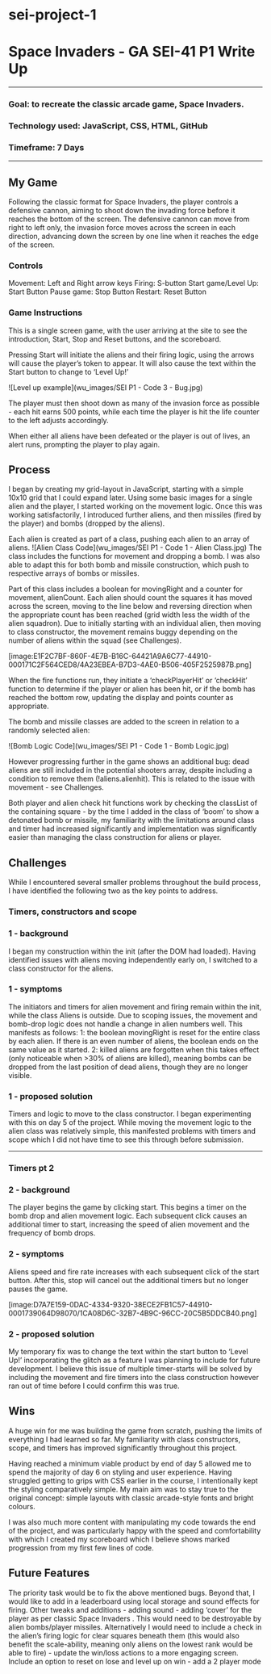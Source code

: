 # sei-project-1
# Space Invaders - GA SEI-41 P1 Write Up
---

### Goal: to recreate the classic arcade game, Space Invaders.

### Technology used: JavaScript, CSS, HTML, GitHub

### Timeframe: 7 Days

---
## My Game

Following the classic format for Space Invaders, the player controls a defensive cannon, aiming to shoot down the invading force before it reaches the bottom of the screen. The defensive cannon can move from right to left only, the invasion force moves across the screen in each direction, advancing down the screen by one line when it reaches the edge of the screen.

### Controls

Movement: Left and Right arrow keys
Firing: S-button
Start game/Level Up: Start Button
Pause game: Stop Button
Restart: Reset Button


### Game Instructions

This is a single screen game, with the user arriving at the site to see the introduction, Start, Stop and Reset buttons, and the scoreboard.


Pressing Start will initiate the aliens and their firing logic, using the arrows will cause the player’s token to appear. It will also cause the text within the Start button to change to ‘Level Up!’

![Level up example](wu_images/SEI P1 - Code 3 - Bug.jpg)

The player must then shoot down as many of the invasion force as possible - each hit earns 500 points, while each time the player is hit the life counter to the left adjusts accordingly.

When either all aliens have been defeated or the player is out of lives, an alert runs, prompting the player to play again.

## Process
I began by creating my grid-layout in JavaScript, starting with a simple 10x10 grid that I could expand later. Using some basic images for a single alien and the player, I started working on the movement logic. Once this was working satisfactorily, I introduced further aliens, and then missiles (fired by the player) and bombs (dropped by the aliens).

Each alien is created as part of a class, pushing each alien to an array of aliens.
![Alien Class Code](wu_images/SEI P1 - Code 1 - Alien Class.jpg)
The class includes the functions for movement and dropping a bomb. I was also able to adapt this for both bomb and missile construction, which push to respective arrays of  bombs or missiles.

Part of this class includes a boolean for movingRight and a counter for movement, alienCount. Each alien should count the squares it has moved across the screen, moving to the line below and reversing direction when the appropriate count has been reached (grid width less the width of the alien squadron). Due to initially starting with an individual alien, then moving to class constructor, the movement remains buggy depending on the number of aliens within the squad (see Challenges).

[image:E1F2C7BF-860F-4E7B-B16C-64421A9A6C77-44910-000171C2F564CED8/4A23EBEA-B7D3-4AE0-B506-405F2525987B.png]

When the fire functions run, they initiate a ‘checkPlayerHit’  or ‘checkHit’ function to determine if the player or alien has been hit,  or if the bomb has reached the bottom row, updating the display and points counter as appropriate.

The bomb and missile classes are added to the screen in relation to a randomly selected alien:

![Bomb Logic Code](wu_images/SEI P1 - Code 1 - Bomb Logic.jpg)

However progressing further in the game shows an additional bug: dead aliens are still included in the potential shooters array, despite including a condition to remove them (!aliens.alienhit). This is related to the issue with movement - see Challenges.

Both player and alien check hit functions work by checking the classList of the containing square - by the time I added in the class of ‘boom’ to show a detonated bomb or missile, my familiarity with the limitations around class and timer had increased significantly and implementation was significantly easier than managing the class construction for aliens or player.


## Challenges
While I encountered several smaller problems throughout the build process, I have identified the following two as the key points to address.

### Timers, constructors and scope
### 1 - background
I began my construction within the init (after the DOM had loaded). Having identified issues with aliens moving independently early on, I switched to a class constructor for the aliens.

### 1 - symptoms
The initiators and timers for alien movement and firing remain within the init, while the class Aliens is outside. Due to scoping issues, the movement and bomb-drop logic does not handle a change in alien numbers well. This manifests as follows:
	1: the boolean movingRight is reset for the entire class by each alien. If there is an even number of aliens, the boolean ends on the same value as it started.
	2: killed aliens are forgotten when this takes effect (only noticeable when >30%  of aliens are killed), meaning bombs can be dropped from the last position of dead aliens, though they are no longer visible.

### 1 - proposed solution
Timers and logic to move to the class constructor. I began experimenting with this on day 5 of the project. While moving the movement logic to the alien class was relatively simple, this manifested problems with timers and scope which I did not have time to see this through before submission.

---

### Timers pt 2
### 2 - background
The player begins the game by clicking start. This begins a timer on the bomb drop and alien movement logic. Each subsequent click causes an additional timer to start, increasing the speed of alien movement and the frequency of bomb drops.

### 2 - symptoms
Aliens speed and fire rate increases with each subsequent click of the start button. After this, stop will cancel out the additional timers but no longer pauses the game.

[image:D7A7E159-0DAC-4334-9320-38ECE2FB1C57-44910-0001739064D98070/1CA08D6C-32B7-4B9C-96CC-20C5B5DDCB40.png]

### 2 - proposed solution
My temporary fix was to change the text within the start button to ‘Level Up!’ incorporating the glitch as a feature I was planning to include for future development. I believe this issue of multiple timer-starts will be solved by including the movement and fire timers into the class construction however ran out of time before I could confirm this was true.

## Wins
A huge win for me was building the game from scratch, pushing the limits of everything I had learned so far. My familiarity with class constructors, scope, and timers has improved significantly throughout this project.

Having reached a minimum viable product by end of day 5 allowed me to spend the majority of day 6 on styling and user experience. Having struggled getting to grips with CSS earlier in the course, I intentionally kept the styling comparatively simple. My main aim was to stay true to the original concept: simple layouts with classic arcade-style fonts and bright colours.

I was also much more content with manipulating my code towards the end of the project,  and was particularly happy with the speed and comfortability with which I created my scoreboard which I believe shows marked progression from my first few lines of code.

## Future Features
The priority task would be to fix the above mentioned bugs. Beyond that, I would like to add in a leaderboard using local storage and sound effects for firing.
Other tweaks and additions
	- adding sound
	- adding ‘cover’ for the player as per classic Space Invaders . This would need to be destroyable by alien bombs/player missiles. Alternatively I would need to include a check in the alien’s firing logic for clear squares beneath them (this would also benefit the scale-ability, meaning only aliens on the lowest rank would be able to fire)
	- update the win/loss actions to a more engaging screen. Include an option to reset on lose and level up on win
	- add a 2 player mode

